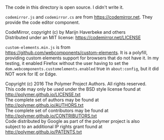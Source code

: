The code in this directory is open source. I didn't write it.

`codemirror.js` and `codemirror.cs` are from https://codemirror.net. They provide the code editor component.

CodeMirror, copyright (c) by Marijn Haverbeke and others<br/>
Distributed under an MIT license: https://codemirror.net/LICENSE

`custom-elements.min.js` is from https://github.com/webcomponents/custom-elements. It is a polyfill, providing custom elements support for browsers that do not have it. In my testing, it enabled Firefox without the user having to set the `dom.webcomponents.customelements.enabled` true in `about:config`, but it did NOT work for IE or Edge.

Copyright (c) 2016 The Polymer Project Authors. All rights reserved.<br/>
This code may only be used under the BSD style license found at http://polymer.github.io/LICENSE.txt<br/>
The complete set of authors may be found at http://polymer.github.io/AUTHORS.txt<br/>
The complete set of contributors may be found at http://polymer.github.io/CONTRIBUTORS.txt<br/>
Code distributed by Google as part of the polymer project is also<br/>
subject to an additional IP rights grant found at http://polymer.github.io/PATENTS.txt
